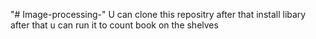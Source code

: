 "# Image-processing-" 
U can clone this repositry after that install libary after that u can run it to count book on the shelves 
